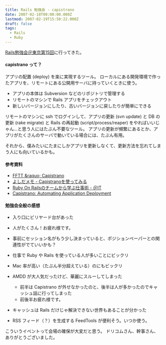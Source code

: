 ```yaml
---
title: Rails 勉強会 - capistrano
date: 2007-02-18T00:00:00.000Z
lastmod: 2007-02-19T15:50:22.000Z
draft: false
tags:
  - Rails
  - Ruby
---
```


[Rails勉強会＠東京第15回](http://wiki.fdiary.net/rails/?RailsMeetingTokyo-0015)に行ってきた。

#### capistrano って？

アプリの配置 (deploy) を楽に実現するツール。 ローカルにある開発環境で作ったアプリを、リモートにある公開用サーバに持っていくときに使う。

* アプリの本体は Subversion などのリポジトリで管理する
* リモートのマシンで Rails アプリをチェックアウト
* 新しいバージョンにしたり、古いバージョンに戻したりが簡単にできる

リモートのマシンに ssh でログインして、アプリの更新 (svn update) と DB の更新 (rake migrate) と Rails の再起動 (script/process/reaper) をやればいいじゃん…と思う人にはたぶん不要なツール。 アプリの更新が頻繁にあるとか、アプリがたくさんのサーバで動いている場合には、たぶん有用。

それから、僕みたいにたまにしかアプリを更新しなくて、更新方法を忘れてしまう人にも向いているかも。

#### 参考資料

* [FFTT \&raquo; Capistrano](http://tech.feedforce.jp/capistrano.html)
* [よしだメモ - Capistranoを使ってみる](http://d.hatena.ne.jp/rudeboyjet/20070210/p2)
* [Ruby On Railsのチームから学ぶ仕事術 - ＠IT](http://www.atmarkit.co.jp/fjava/column/andoh/andoh30.html)
* [Capistrano: Automating Application Deployment](http://manuals.rubyonrails.com/read/chapter/98)

#### 勉強会全般の感想

* 入り口にビリヤード台があった

* 人がたくさん！お疲れ様です。

* 事前にセッション名がもう少し決まっていると、ポジションペーパーとの関連性がでていいかも？

* 仕事で Ruby や Rails を使っている人が多いことにビックリ

* Mac 率が高い（たぶん半分超えている）のにもビックリ

* AMDD が大人気だったけど、華麗にスルーしてしまった

  * 前半は Capistrano が外せなかったのと、後半は人が多かったのでキャッシュ話に行ってしまった
  * 前後半お疲れ様です。

* キャッシュは Rails だけじゃ解決できない世界もあることが分かった

* RSS フィード（？）を生成する FeedTools が便利そう。いつか使う。

こういうイベントって会場の確保が大変だと思う。 ドリコムさん、幹事さん、ありがとうございました。
